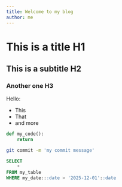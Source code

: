 ```yaml
---
title: Welcome to my blog
author: me
---
```


# This is a title H1
## This is a subtitle H2
### Another one H3

Hello:
* This
* That
* and more

```python
def my_code():
    return
```

```sh
git commit -m 'my commit message'
```

```sql
SELECT
    *
FROM my_table
WHERE my_date:::date > '2025-12-01'::date
```